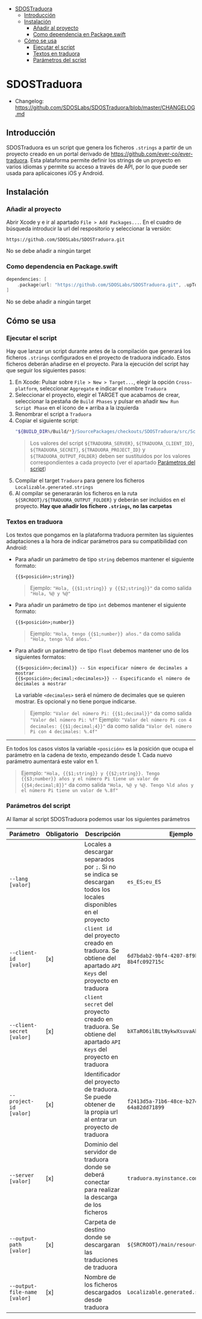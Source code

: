 - [SDOSTraduora](#sdostraduora)
  - [Introducción](#introducción)
  - [Instalación](#instalación)
    - [Añadir al proyecto](#añadir-al-proyecto)
    - [Como dependencia en Package.swift](#como-dependencia-en-packageswift)
  - [Cómo se usa](#cómo-se-usa)
    - [Ejecutar el script](#ejecutar-el-script)
    - [Textos en traduora](#textos-en-traduora)
    - [Parámetros del script](#parámetros-del-script)

# SDOSTraduora
- Changelog: https://github.com/SDOSLabs/SDOSTraduora/blob/master/CHANGELOG.md

## Introducción
SDOSTraduora es un script que genera los ficheros `.strings` a partir de un proyecto creado en un portal derivado de https://github.com/ever-co/ever-traduora. Esta plataforma permite definir los strings de un proyecto en varios idiomas y permite su acceso a través de API, por lo que puede ser usada para aplicaicones iOS y Android.

## Instalación

### Añadir al proyecto

Abrir Xcode y e ir al apartado `File > Add Packages...`. En el cuadro de búsqueda introducir la url del respositorio y seleccionar la versión:
```
https://github.com/SDOSLabs/SDOSTraduora.git
```
No se debe añadir a ningún target

### Como dependencia en Package.swift

``` swift
dependencies: [
    .package(url: "https://github.com/SDOSLabs/SDOSTraduora.git", .upToNextMajor(from: "2.0.0"))
]
```

No se debe añadir a ningún target

## Cómo se usa

### Ejecutar el script

Hay que lanzar un script durante antes de la compilación que generará los ficheros `.strings` configurados en el proyecto de traduora indicado. Estos ficheros deberán añadirse en el proyecto. Para la ejecución del script hay que seguir los siguientes pasos:

1. En Xcode: Pulsar sobre `File > New > Target...`, elegir la opción `Cross-platform`, seleccionar `Aggregate` e indicar el nombre `Traduora`
2. Seleccionar el proyecto, elegir el TARGET que acabamos de crear, seleccionar la pestaña de `Build Phases` y pulsar en añadir `New Run Script Phase` en el icono de **`+`** arriba a la izquierda
3. Renombrar el script a `Traduora`
4. Copiar el siguiente script:
    ```sh
    "${BUILD_DIR%/Build/*}/SourcePackages/checkouts/SDOSTraduora/src/Scripts/SDOSTraduora" --server "${TRADUORA_SERVER}" --client-id "${TRADUORA_CLIENT_ID}" --client-secret "${TRADUORA_SECRET}" --project-id "${TRADUORA_PROJECT_ID}" --output-path "${SRCROOT}/${TRADUORA_OUTPUT_FOLDER}" --output-file-name "Localizable.generated.strings"
    ```
    > Los valores del script `${TRADUORA_SERVER}`, `${TRADUORA_CLIENT_ID}`, `${TRADUORA_SECRET}`, `${TRADUORA_PROJECT_ID}` y `${TRADUORA_OUTPUT_FOLDER}` deben ser sustituidos por los valores correspondientes a cada proyecto (ver el apartado [Parámetros del script](#parámetros-del-script))
5. Compilar el target `Traduora` para genere los ficheros `Localizable.generated.strings`
6. Al compilar se generararán los ficheros en la ruta `${SRCROOT}/${TRADUORA_OUTPUT_FOLDER}` y deberán ser incluidos en el proyecto. **Hay que añadir los fichero `.strings`, no las carpetas**

### Textos en traduora

Los textos que pongamos en la plataforma traduora permiten las siguientes adaptaciones a la hora de indicar parámetros para su compatibilidad con Android:

- Para añadir un parámetro de tipo `string` debemos mantener el siguiente formato:
  ```
  {{$<posición>;string}}
  ```
    > Ejemplo: `"Hola, {{$1;string}} y {{$2;string}}"` da como salida `"Hola, %@ y %@"`

- Para añadir un parámetro de tipo `int` debemos mantener el siguiente formato:
  ```
  {{$<posición>;number}}
  ```
    > Ejemplo: `"Hola, tengo {{$1;number}} años."` da como salida `"Hola, tengo %ld años."`

- Para añadir un parámetro de tipo `float` debemos mantener uno de los siguientes formatos:
  ```
  {{$<posición>;decimal}} -- Sin especificar número de decimales a mostrar
  {{$<posición>;decimal;<decimales>}} -- Especificando el número de decimales a mostrar
  ```
  La variable `<decimales>` será el número de decimales que se quieren mostrar. Es opcional y no tiene porque indicarse.
    > Ejemplo: `"Valor del número Pi: {{$1;decimal}}"` da como salida `"Valor del número Pi: %f"`
    > Ejemplo: `"Valor del número Pi con 4 decimales: {{$1;decimal;4}}"` da como salida `"Valor del número Pi con 4 decimales: %.4f"`

---
En todos los casos vistos la variable `<posición>` es la posición que ocupa el parámetro en la cadena de texto, empezando desde 1. Cada nuevo parámetro aumentará este valor en 1.

  > Ejemplo: `"Hola, {{$1;string}} y {{$2;string}}. Tengo {{$3;number}} años y el número Pi tiene un valor de {{$4;decimal;8}}"` da como salida `"Hola, %@ y %@. Tengo %ld años y el número Pi tiene un valor de %.8f"`

### Parámetros del script

Al llamar al script SDOSTraduora podemos usar los siguientes parámetros

|Parámetro|Obligatorio|Descripción|Ejemplo|
|---------|-----------|-----------|-----------|
|`--lang [valor]`||Locales a descargar separados por `;`. Si no se indica se descargan todos los locales disponibles en el proyecto|`es_ES;eu_ES`|
|`--client-id [valor]`|[x]| `client id` del proyecto creado en traduora. Se obtiene del apartado `API Keys` del proyecto en traduora| `6d7bdab2-9bf4-4207-8f9b-8b4fc092715c`|
|`--client-secret [valor]`|[x]|`client secret` del proyecto creado en traduora. Se obtiene del apartado `API Keys` del proyecto en traduora|`bXTaRO6ilBLtNykwXsuvaAbXtllbAwla`|
|`--project-id [valor]`|[x]|Identificador del proyecto de traduora. Se puede obtener de la propia url al entrar un proyecto de traduora|`f2413d5a-71b6-48ce-b27d-64a82dd71899`|
|`--server [valor]`|[x]|Dominio del servidor de traduora donde se deberá conectar para realizar la descarga de los ficheros|`traduora.myinstance.com`|
|`--output-path [valor]`|[x]|Carpeta de destino donde se descargaran las traduciones de traduora|`${SRCROOT}/main/resources/generated`|
|`--output-file-name [valor]`|[x]|Nombre de los ficheros descargados desde traduora|`Localizable.generated.strings`|
